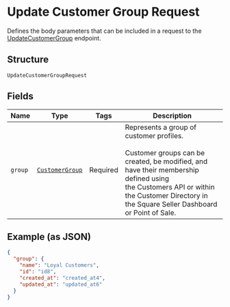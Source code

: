
# Update Customer Group Request

Defines the body parameters that can be included in a request to the
[UpdateCustomerGroup](../api/customer-groups.md#update-customer-group) endpoint.

## Structure

`UpdateCustomerGroupRequest`

## Fields

| Name | Type | Tags | Description |
|  --- | --- | --- | --- |
| `group` | [`CustomerGroup`](../models/customer-group.md) | Required | Represents a group of customer profiles.<br/><br/>Customer groups can be created, be modified, and have their membership defined using<br/>the Customers API or within the Customer Directory in the Square Seller Dashboard or Point of Sale. |

## Example (as JSON)

```json
{
  "group": {
    "name": "Loyal Customers",
    "id": "id8",
    "created_at": "created_at4",
    "updated_at": "updated_at6"
  }
}
```

